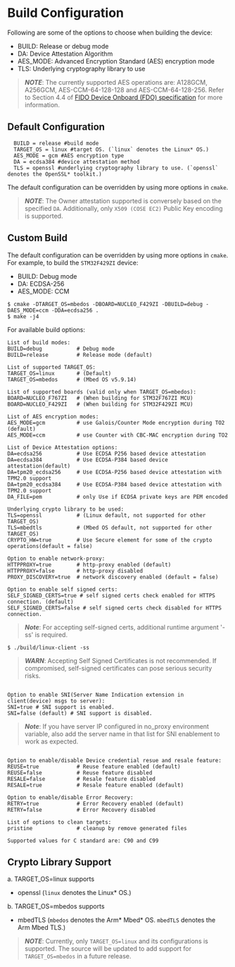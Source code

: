 
# Build Configuration
Following are some of the options to choose when building the device:
- BUILD: Release or debug mode
- DA: Device Attestation Algorithm
- AES_MODE: Advanced Encryption Standard (AES) encryption mode
- TLS: Underlying cryptography library to use

> ***NOTE***: The currently supported AES operations are: A128GCM, A256GCM, AES-CCM-64-128-128 and AES-CCM-64-128-256. Refer to Section 4.4 of [FIDO Device Onboard (FDO) specification](https://fidoalliance.org/specs/FDO/FIDO-Device-Onboard-RD-v1.1-20211214/) for more information.

## Default Configuration

```shell
  BUILD = release #build mode
  TARGET_OS = linux #target OS. (`linux` denotes the Linux* OS.)
  AES_MODE = gcm #AES encryption type
  DA = ecdsa384 #device attestation method
  TLS = openssl #underlying cryptography library to use. (`openssl` denotes the OpenSSL* toolkit.)
```
The default configuration can be overridden by using more options in `cmake`.<br>

> ***NOTE***: The Owner attestation supported is conversely based on the specified `DA`. Additionally, only `X509 (COSE EC2)` Public Key encoding is supported.

## Custom Build
The default configuration can be overridden by using more options in `cmake`.<br>
For example, to build the `STM32F429ZI` device:
- BUILD: Debug mode
- DA: ECDSA-256
- AES_MODE: CCM
```shell
$ cmake -DTARGET_OS=mbedos -DBOARD=NUCLEO_F429ZI -DBUILD=debug -DAES_MODE=ccm -DDA=ecdsa256 .
$ make -j4
```

For available build options:
```shell
List of build modes:
BUILD=debug           # Debug mode
BUILD=release         # Release mode (default)

List of supported TARGET_OS:
TARGET_OS=linux       # (Default)
TARGET_OS=mbedos      # (Mbed OS v5.9.14)

List of supported boards (valid only when TARGET_OS=mbedos):
BOARD=NUCLEO_F767ZI   # (When building for STM32F767ZI MCU)
BOARD=NUCLEO_F429ZI   # (When building for STM32F429ZI MCU)

List of AES encryption modes:
AES_MODE=gcm          # use Galois/Counter Mode encryption during TO2 (default)
AES_MODE=ccm          # use Counter with CBC-MAC encryption during TO2

List of Device Attestation options:
DA=ecdsa256           # Use ECDSA P256 based device attestation
DA=ecdsa384           # Use ECDSA-P384 based device attestation(default)
DA=tpm20_ecdsa256     # Use ECDSA-P256 based device attestation with TPM2.0 support
DA=tpm20_ecdsa384     # Use ECDSA-P384 based device attestation with TPM2.0 support
DA_FILE=pem           # only Use if ECDSA private keys are PEM encoded

Underlying crypto library to be used:
TLS=openssl           # (Linux default, not supported for other TARGET_OS)
TLS=mbedtls           # (Mbed OS default, not supported for other TARGET_OS)
CRYPTO_HW=true        # Use Secure element for some of the crypto operations(default = false)

Option to enable network-proxy:
HTTPPROXY=true        # http-proxy enabled (default)
HTTPPROXY=false       # http-proxy disabled
PROXY_DISCOVERY=true  # network discovery enabled (default = false)

Option to enable self signed certs:
SELF_SIGNED_CERTS=true # self signed certs check enabled for HTTPS connection. (default)
SELF_SIGNED_CERTS=false # self signed certs check disabled for HTTPS connection.
```
> ***Note***: For accepting self-signed certs, additional runtime argument '-ss' is required.
```shell
$ ./build/linux-client -ss
```
> ***WARN***: Accepting Self Signed Certificates is not recommended. If compromised, self-signed certificates can pose serious security risks.

```

Option to enable SNI(Server Name Indication extension in client(device) msgs to server):
SNI=true # SNI support is enabled.
SNI=false (default) # SNI support is disabled.
```
> ***Note***: If you have server IP configured in no_proxy environment variable, also add the
server name in that list for SNI enablement to work as expected.
```

Option to enable/disable Device credential resue and resale feature:
REUSE=true            # Reuse feature enabled (default)
REUSE=false           # Reuse feature disabled
RESALE=false          # Resale feature disabled
RESALE=true           # Resale feature enabled (default)

Option to enable/disable Error Recovery:
RETRY=true            # Error Recovery enabled (default)
RETRY=false           # Error Recovery disabled

List of options to clean targets:
pristine              # cleanup by remove generated files

Supported values for C standard are: C90 and C99
```

## Crypto Library Support
a. TARGET_OS=linux supports
   - openssl
(`linux` denotes the Linux* OS.)

b. TARGET_OS=mbedos supports
   - mbedTLS
(`mbedos` denotes the Arm* Mbed* OS.
`mbedTLS` denotes the Arm Mbed TLS.)

> ***NOTE***: Currently, only `TARGET_OS=linux` and its configurations is supported. The source will be updated to add support for `TARGET_OS=mbedos` in a future release.
